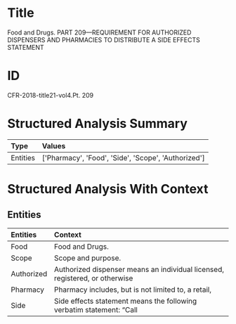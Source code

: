 # Title

 Food and Drugs. PART 209—REQUIREMENT FOR AUTHORIZED DISPENSERS AND PHARMACIES TO DISTRIBUTE A SIDE EFFECTS STATEMENT


# ID

 CFR-2018-title21-vol4.Pt. 209


# Structured Analysis Summary

| Type     | Values                                              |
|:---------|:----------------------------------------------------|
| Entities | ['Pharmacy', 'Food', 'Side', 'Scope', 'Authorized'] |


# Structured Analysis With Context

 


## Entities

| Entities   | Context                                                                     |
|:-----------|:----------------------------------------------------------------------------|
| Food       | Food  and Drugs.                                                            |
| Scope      | Scope  and purpose.                                                         |
| Authorized | Authorized dispenser means an individual licensed, registered, or otherwise |
| Pharmacy   | Pharmacy includes, but is not limited to, a retail,                         |
| Side       | Side effects statement means the following verbatim statement: &#8220;Call  |


